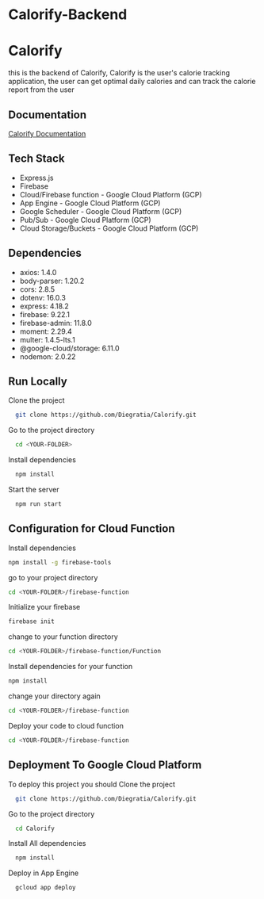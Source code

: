 # Calorify-Backend

# Calorify

this is the backend of Calorify, Calorify is the user's calorie tracking application, the user can get optimal daily calories and can track the calorie report from the user

## Documentation

[Calorify Documentation](link)

## Tech Stack

- Express.js
- Firebase
- Cloud/Firebase function - Google Cloud Platform (GCP)
- App Engine - Google Cloud Platform (GCP)
- Google Scheduler - Google Cloud Platform (GCP)
- Pub/Sub - Google Cloud Platform (GCP)
- Cloud Storage/Buckets - Google Cloud Platform (GCP)

## Dependencies

- axios: 1.4.0
- body-parser: 1.20.2
- cors: 2.8.5
- dotenv: 16.0.3
- express: 4.18.2
- firebase: 9.22.1
- firebase-admin: 11.8.0
- moment: 2.29.4
- multer: 1.4.5-lts.1
- @google-cloud/storage: 6.11.0
- nodemon: 2.0.22

## Run Locally

Clone the project

```bash
  git clone https://github.com/Diegratia/Calorify.git
```

Go to the project directory

```bash
  cd <YOUR-FOLDER>
```

Install dependencies

```bash
  npm install
```

Start the server

```bash
  npm run start
```

## Configuration for Cloud Function

Install dependencies
```bash
npm install -g firebase-tools
```

go to your project directory
```bash
cd <YOUR-FOLDER>/firebase-function
```
Initialize your firebase
```bash
firebase init
```
change to your function directory
```bash
cd <YOUR-FOLDER>/firebase-function/Function
```
Install dependencies for your function
```bash
npm install
```
change your directory again
```bash
cd <YOUR-FOLDER>/firebase-function
```

Deploy your code to cloud function
```bash
cd <YOUR-FOLDER>/firebase-function
```

## Deployment To Google Cloud Platform

To deploy this project you should Clone the project

```bash
  git clone https://github.com/Diegratia/Calorify.git
```

Go to the project directory

```bash
  cd Calorify
```

Install All dependencies

```bash
  npm install
```

Deploy in App Engine

```bash
  gcloud app deploy
```
